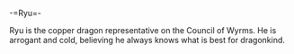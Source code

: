 -=Ryu=-

Ryu is the copper dragon representative on the Council of Wyrms. He is arrogant and cold, believing he always knows what is best for dragonkind.

